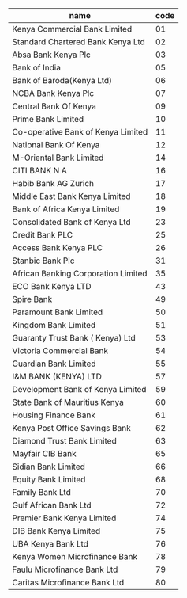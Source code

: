 ﻿| name                                | code |
|-------------------------------------|------|
| Kenya Commercial Bank Limited       | 01   |
| Standard Chartered Bank Kenya Ltd   | 02   |
| Absa Bank Kenya Plc                 | 03   |
| Bank of India                       | 05   |
| Bank of Baroda(Kenya Ltd)           | 06   |
| NCBA Bank Kenya Plc                 | 07   |
| Central Bank Of Kenya               | 09   |
| Prime Bank Limited                  | 10   |
| Co-operative Bank of Kenya Limited  | 11   |
| National Bank Of Kenya              | 12   |
| M-Oriental Bank Limited             | 14   |
| CITI BANK N A                       | 16   |
| Habib Bank AG Zurich                | 17   |
| Middle East Bank Kenya Limited      | 18   |
| Bank of Africa Kenya Limited        | 19   |
| Consolidated Bank of Kenya Ltd      | 23   |
| Credit Bank PLC                     | 25   |
| Access Bank Kenya PLC               | 26   |
| Stanbic Bank Plc                    | 31   |
| African Banking Corporation Limited | 35   |
| ECO Bank Kenya LTD                  | 43   |
| Spire Bank                          | 49   |
| Paramount Bank Limited              | 50   |
| Kingdom Bank Limited                | 51   |
| Guaranty Trust Bank ( Kenya) Ltd    | 53   |
| Victoria Commercial Bank            | 54   |
| Guardian Bank Limited               | 55   |
| I&M BANK (KENYA) LTD                | 57   |
| Development Bank of Kenya Limited   | 59   |
| State Bank of Mauritius Kenya       | 60   |
| Housing Finance Bank                | 61   |
| Kenya Post Office Savings Bank      | 62   |
| Diamond Trust Bank Limited          | 63   |
| Mayfair CIB Bank                    | 65   |
| Sidian Bank Limited                 | 66   |
| Equity Bank Limited                 | 68   |
| Family Bank Ltd                     | 70   |
| Gulf African Bank Ltd               | 72   |
| Premier Bank Kenya Limited          | 74   |
| DIB Bank Kenya Limited              | 75   |
| UBA Kenya Bank Ltd                  | 76   |
| Kenya Women Microfinance Bank       | 78   |
| Faulu Microfinance Bank Ltd         | 79   |
| Caritas Microfinance Bank Ltd       | 80   |

